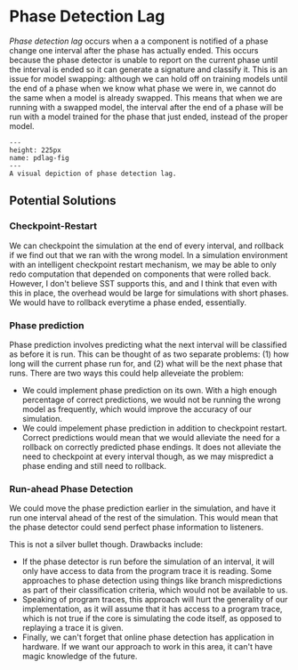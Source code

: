 # Phase Detection Lag

_Phase detection lag_ occurs when a a component is notified of a phase change one interval after the phase has actually ended. This occurs because the phase detector is unable to report on the current phase until the interval is ended so it can generate a signature and classify it. This is an issue for model swapping: although we can hold off on training models until the end of a phase when we know what phase we were in, we cannot do the same when a model is already swapped. This means that when we are running with a swapped model, the interval after the end of a phase will be run with a model trained for the phase that just ended, instead of the proper model. 

```{figure} ../images/pdlag.png
---
height: 225px
name: pdlag-fig
---
A visual depiction of phase detection lag.
```

## Potential Solutions

### Checkpoint-Restart
We can checkpoint the simulation at the end of every interval, and rollback if we find out that we ran with the wrong model. In a simulation environment with an intelligent checkpoint restart mechanism, we may be able 
to only redo computation that depended on components that were rolled back. However, I don't believe SST supports this, and and I think that even with this in place, the overhead would be large for simulations with short phases. We would have to rollback everytime a phase ended, essentially. 

### Phase prediction
Phase prediction involves predicting what the next interval will be classified as before it is run. This can be thought of as two separate problems: (1) how long will the current phase run for, and (2) what will be the next phase that runs. There are two ways this could help alleveiate the problem:
* We could implement phase prediction on its own. With a high enough percentage of correct predictions, we would not be running the wrong model as frequently, which would improve the accuracy of our simulation. 
* We could impelement phase prediction in addition to checkpoint restart. Correct predictions would mean that we would alleviate the need for a rollback on correctly predicted phase endings. It does not alleviate the need to checkpoint at every interval though, as we may mispredict a phase ending and still need to rollback.

### Run-ahead Phase Detection
We could move the phase prediction earlier in the simulation, and have it run one interval ahead of the rest of the simulation. This would mean that the phase detector could send perfect phase information to listeners. 

This is not a silver bullet though. Drawbacks include:
* If the phase detector is run before the simulation of an interval, it will only have access to data from the program trace it is reading. Some approaches to phase detection using things like branch mispredictions as part of their classification criteria, which would not be available to us. 
* Speaking of program traces, this approach will hurt the generality of our implementation, as it will assume that it has access to a program trace, which is not true if the core is simulating the code itself, as opposed to replaying a trace it is given. 
* Finally, we can't forget that online phase detection has application in hardware. If we want our approach to work in this area, it can't have magic knowledge of the future. 
